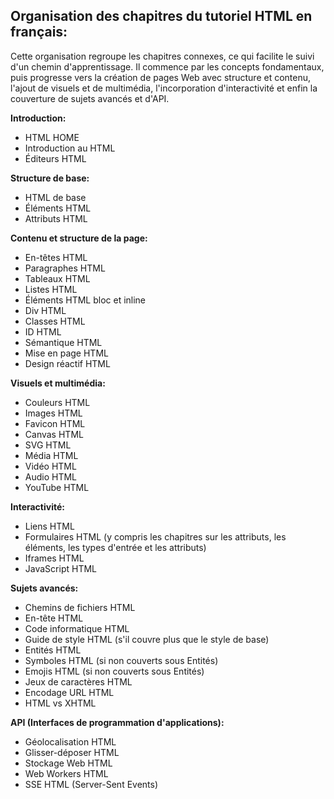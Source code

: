 ## Organisation des chapitres du tutoriel HTML en français:

Cette organisation regroupe les chapitres connexes, ce qui facilite le suivi d'un chemin d'apprentissage. Il commence par les concepts fondamentaux, puis progresse vers la création de pages Web avec structure et contenu, l'ajout de visuels et de multimédia, l'incorporation d'interactivité et enfin la couverture de sujets avancés et d'API.


**Introduction:**

* HTML HOME
* Introduction au HTML
* Éditeurs HTML

**Structure de base:**

* HTML de base
* Éléments HTML
* Attributs HTML

**Contenu et structure de la page:**

* En-têtes HTML
* Paragraphes HTML
* Tableaux HTML
* Listes HTML
* Éléments HTML bloc et inline
* Div HTML
* Classes HTML
* ID HTML
* Sémantique HTML
* Mise en page HTML
* Design réactif HTML

**Visuels et multimédia:**

* Couleurs HTML
* Images HTML
* Favicon HTML
* Canvas HTML
* SVG HTML
* Média HTML
* Vidéo HTML
* Audio HTML
* YouTube HTML

**Interactivité:**

* Liens HTML
* Formulaires HTML (y compris les chapitres sur les attributs, les éléments, les types d'entrée et les attributs)
* Iframes HTML
* JavaScript HTML

**Sujets avancés:**

* Chemins de fichiers HTML
* En-tête HTML
* Code informatique HTML
* Guide de style HTML (s'il couvre plus que le style de base)
* Entités HTML
* Symboles HTML (si non couverts sous Entités)
* Emojis HTML (si non couverts sous Entités)
* Jeux de caractères HTML
* Encodage URL HTML
* HTML vs XHTML

**API (Interfaces de programmation d'applications):**

* Géolocalisation HTML
* Glisser-déposer HTML
* Stockage Web HTML
* Web Workers HTML
* SSE HTML (Server-Sent Events)

